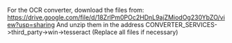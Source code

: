 
For the OCR converter, download the files from:
https://drive.google.com/file/d/18ZrlPm0POc2HDnL9ajZMiodOg230YbZO/view?usp=sharing
And unzip them in the address CONVERTER_SERVICES->third_party->win->tesseract
(Replace all files if necessary)
